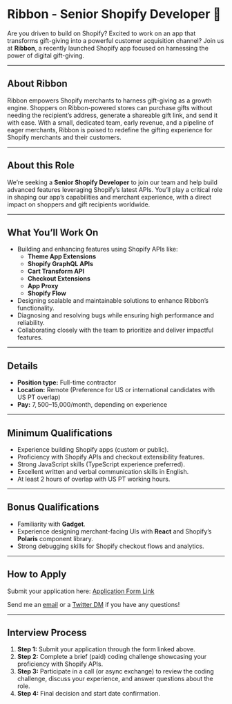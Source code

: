 # Ribbon - Senior Shopify Developer 🎀

Are you driven to build on Shopify? Excited to work on an app that transforms gift-giving into a powerful customer acquisition channel? Join us at **Ribbon**, a recently launched Shopify app focused on harnessing the power of digital gift-giving.

---

## About Ribbon

Ribbon empowers Shopify merchants to harness gift-giving as a growth engine. Shoppers on Ribbon-powered stores can purchase gifts without needing the recipient’s address, generate a shareable gift link, and send it with ease. With a small, dedicated team, early revenue, and a pipeline of eager merchants, Ribbon is poised to redefine the gifting experience for Shopify merchants and their customers.

---

## About this Role

We’re seeking a **Senior Shopify Developer** to join our team and help build advanced features leveraging Shopify’s latest APIs. You’ll play a critical role in shaping our app’s capabilities and merchant experience, with a direct impact on shoppers and gift recipients worldwide.

---

## What You’ll Work On

- Building and enhancing features using Shopify APIs like:
  - **Theme App Extensions**
  - **Shopify GraphQL APIs**
  - **Cart Transform API**
  - **Checkout Extensions**
  - **App Proxy**
  - **Shopify Flow**
- Designing scalable and maintainable solutions to enhance Ribbon’s functionality.
- Diagnosing and resolving bugs while ensuring high performance and reliability.
- Collaborating closely with the team to prioritize and deliver impactful features.

---

## Details

- **Position type:** Full-time contractor  
- **Location:** Remote (Preference for US or international candidates with US PT overlap)  
- **Pay:** $7,500–$15,000/month, depending on experience  

---

## Minimum Qualifications

- Experience building Shopify apps (custom or public).
- Proficiency with Shopify APIs and checkout extensibility features.
- Strong JavaScript skills (TypeScript experience preferred).
- Excellent written and verbal communication skills in English.
- At least 2 hours of overlap with US PT working hours.

---

## Bonus Qualifications

- Familiarity with **Gadget**.
- Experience designing merchant-facing UIs with **React** and Shopify’s **Polaris** component library.
- Strong debugging skills for Shopify checkout flows and analytics.

---

## How to Apply

Submit your application here: [Application Form Link](https://app.youform.com/forms/cc0tjsr4)

Send me an [email](mailto:bailey+ssd@poweredbyribbon.com) or a [Twitter DM](https://twitter.com/baileyberro) if you have any questions!

---

## Interview Process

1. **Step 1:** Submit your application through the form linked above.  
2. **Step 2:** Complete a brief (paid) coding challenge showcasing your proficiency with Shopify APIs.  
3. **Step 3:** Participate in a call (or async exchange) to review the coding challenge, discuss your experience, and answer questions about the role.  
4. **Step 4:** Final decision and start date confirmation.
